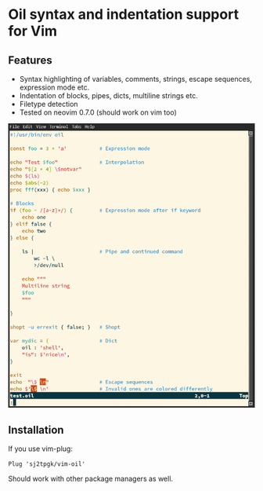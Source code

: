 # Oil syntax and indentation support for Vim

## Features
- Syntax highlighting of variables, comments, strings, escape sequences, expression mode etc.
- Indentation of blocks, pipes, dicts, multiline strings etc.
- Filetype detection
- Tested on neovim 0.7.0 (should work on vim too)

<img src="./test/ss.png" width="550">

## Installation
If you use vim-plug:
```
Plug 'sj2tpgk/vim-oil'
```
Should work with other package managers as well.

